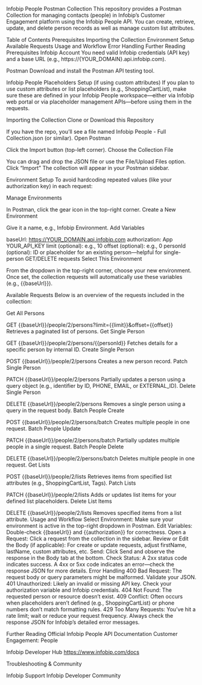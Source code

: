 Infobip People Postman Collection
This repository provides a Postman Collection for managing contacts (people) in Infobip’s Customer Engagement platform using the Infobip People API. You can create, retrieve, update, and delete person records as well as manage custom list attributes.

Table of Contents
Prerequisites
Importing the Collection
Environment Setup
Available Requests
Usage and Workflow
Error Handling
Further Reading
Prerequisites
Infobip Account
You need valid Infobip credentials (API key) and a base URL (e.g., https://{YOUR_DOMAIN}.api.infobip.com).

Postman
Download and install the Postman API testing tool.

Infobip People Placeholders Setup (if using custom attributes)
If you plan to use custom attributes or list placeholders (e.g., ShoppingCartList), make sure these are defined in your Infobip People workspace—either via Infobip web portal or via placeholder management APIs—before using them in the requests.

Importing the Collection
Clone or Download this Repository

If you have the repo, you’ll see a file named Infobip People - Full Collection.json (or similar).
Open Postman

Click the Import button (top-left corner).
Choose the Collection File

You can drag and drop the JSON file or use the File/Upload Files option.
Click “Import”
The collection will appear in your Postman sidebar.

Environment Setup
To avoid hardcoding repeated values (like your authorization key) in each request:

Manage Environments

In Postman, click the gear icon in the top-right corner.
Create a New Environment

Give it a name, e.g., Infobip Environment.
Add Variables

baseUrl: https://YOUR_DOMAIN.api.infobip.com
authorization: App YOUR_API_KEY
limit (optional): e.g., 10
offset (optional): e.g., 0
personId (optional): ID or placeholder for an existing person—helpful for single-person GET/DELETE requests
Select This Environment

From the dropdown in the top-right corner, choose your new environment.
Once set, the collection requests will automatically use these variables (e.g., {{baseUrl}}).

Available Requests
Below is an overview of the requests included in the collection:

Get All Persons

GET {{baseUrl}}/people/2/persons?limit={{limit}}&offset={{offset}}
Retrieves a paginated list of persons.
Get Single Person

GET {{baseUrl}}/people/2/persons/{{personId}}
Fetches details for a specific person by internal ID.
Create Single Person

POST {{baseUrl}}/people/2/persons
Creates a new person record.
Patch Single Person

PATCH {{baseUrl}}/people/2/persons
Partially updates a person using a query object (e.g., identifier by ID, PHONE, EMAIL, or EXTERNAL_ID).
Delete Single Person

DELETE {{baseUrl}}/people/2/persons
Removes a single person using a query in the request body.
Batch People Create

POST {{baseUrl}}/people/2/persons/batch
Creates multiple people in one request.
Batch People Update

PATCH {{baseUrl}}/people/2/persons/batch
Partially updates multiple people in a single request.
Batch People Delete

DELETE {{baseUrl}}/people/2/persons/batch
Deletes multiple people in one request.
Get Lists

POST {{baseUrl}}/people/2/lists
Retrieves items from specified list attributes (e.g., ShoppingCartList, Tags).
Patch Lists

PATCH {{baseUrl}}/people/2/lists
Adds or updates list items for your defined list placeholders.
Delete List Items

DELETE {{baseUrl}}/people/2/lists
Removes specified items from a list attribute.
Usage and Workflow
Select Environment: Make sure your environment is active in the top-right dropdown in Postman.
Edit Variables: Double-check {{baseUrl}} and {{authorization}} for correctness.
Open a Request: Click a request from the collection in the sidebar.
Review or Edit the Body (if applicable):
For create or update requests, adjust firstName, lastName, custom attributes, etc.
Send: Click Send and observe the response in the Body tab at the bottom.
Check Status: A 2xx status code indicates success. A 4xx or 5xx code indicates an error—check the response JSON for more details.
Error Handling
400 Bad Request: The request body or query parameters might be malformed. Validate your JSON.
401 Unauthorized: Likely an invalid or missing API key. Check your authorization variable and Infobip credentials.
404 Not Found: The requested person or resource doesn’t exist.
409 Conflict: Often occurs when placeholders aren’t defined (e.g., ShoppingCartList) or phone numbers don’t match formatting rules.
429 Too Many Requests: You’ve hit a rate limit; wait or reduce your request frequency.
Always check the response JSON for Infobip’s detailed error messages.

Further Reading
Official Infobip People API Documentation
Customer Engagement: People

Infobip Developer Hub
https://www.infobip.com/docs

Troubleshooting & Community

Infobip Support
Infobip Developer Community
